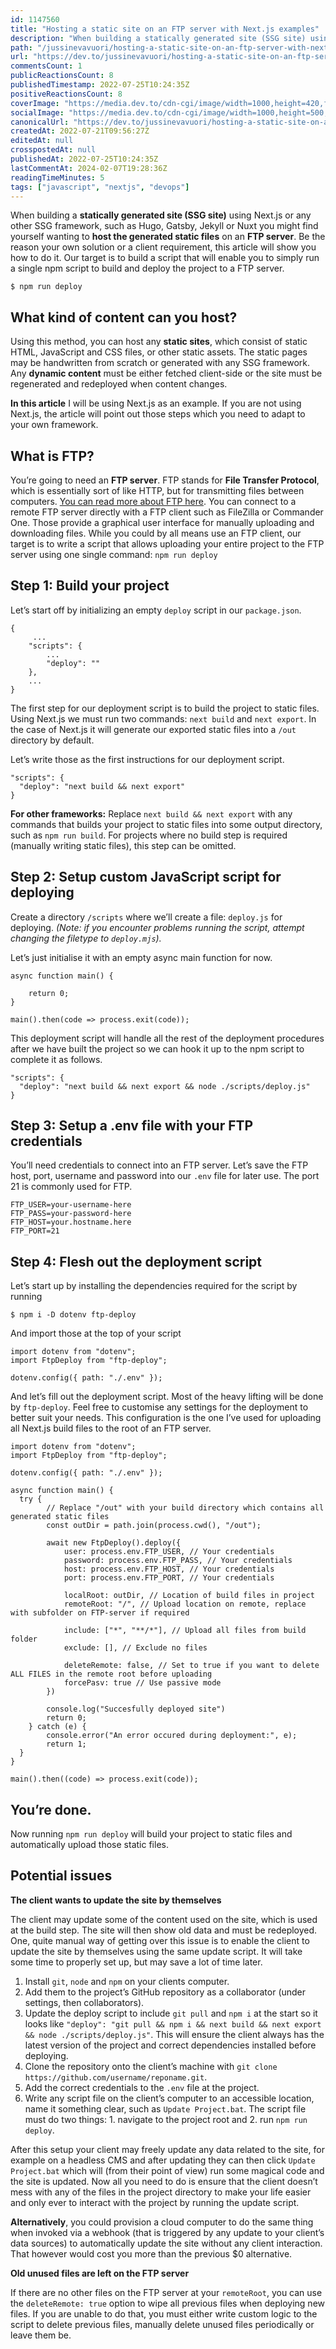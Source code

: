 ```yaml
---
id: 1147560
title: "Hosting a static site on an FTP server with Next.js examples"
description: "When building a statically generated site (SSG site) using Next.js or any other SSG framework, such..."
path: "/jussinevavuori/hosting-a-static-site-on-an-ftp-server-with-nextjs-examples-2pe1"
url: "https://dev.to/jussinevavuori/hosting-a-static-site-on-an-ftp-server-with-nextjs-examples-2pe1"
commentsCount: 1
publicReactionsCount: 8
publishedTimestamp: 2022-07-25T10:24:35Z
positiveReactionsCount: 8
coverImage: "https://media.dev.to/cdn-cgi/image/width=1000,height=420,fit=cover,gravity=auto,format=auto/https%3A%2F%2Fdev-to-uploads.s3.amazonaws.com%2Fuploads%2Farticles%2Fnx6am6rd23mlwm5lmq00.png"
socialImage: "https://media.dev.to/cdn-cgi/image/width=1000,height=500,fit=cover,gravity=auto,format=auto/https%3A%2F%2Fdev-to-uploads.s3.amazonaws.com%2Fuploads%2Farticles%2Fnx6am6rd23mlwm5lmq00.png"
canonicalUrl: "https://dev.to/jussinevavuori/hosting-a-static-site-on-an-ftp-server-with-nextjs-examples-2pe1"
createdAt: 2022-07-21T09:56:27Z
editedAt: null
crosspostedAt: null
publishedAt: 2022-07-25T10:24:35Z
lastCommentAt: 2024-02-07T19:28:36Z
readingTimeMinutes: 5
tags: ["javascript", "nextjs", "devops"]
---
```


When building a **statically generated site (SSG site)** using Next.js or any other SSG framework, such as Hugo, Gatsby, Jekyll or Nuxt you might find yourself wanting to **host the generated static files** on an **FTP server**. Be the reason your own solution or a client requirement, this article will show you how to do it. Our target is to build a script that will enable you to simply run a single npm script to build and deploy the project to a FTP server.

```tsx
$ npm run deploy
```

## What kind of content can you host?

Using this method, you can host any **static sites**, which consist of static HTML, JavaScript and CSS files, or other static assets. The static pages may be handwritten from scratch or generated with any SSG framework. Any **dynamic content** must be either fetched client-side or the site must be regenerated and redeployed when content changes.

**In this article** I will be using Next.js as an example. If you are not using Next.js, the article will point out those steps which you need to adapt to your own framework.

## What is FTP?

You’re going to need an **FTP server**. FTP stands for **File Transfer Protocol**, which is essentially sort of like HTTP, but for transmitting files between computers. [You can read more about FTP here](https://www.techtarget.com/searchnetworking/definition/File-Transfer-Protocol-FTP). You can connect to a remote FTP server directly with a FTP client such as FileZilla or Commander One. Those provide a graphical user interface for manually uploading and downloading files. While you could by all means use an FTP client, our target is to write a script that allows uploading your entire project to the FTP server using one single command: `npm run deploy`

## Step 1: Build your project

Let’s start off by initializing an empty `deploy` script in our `package.json`.

```tsx
{
	 ...
	"scripts": {
		...
		"deploy": ""
	},
	...
}
```

The first step for our deployment script is to build the project to static files. Using Next.js we must run two commands: `next build` and `next export`. In the case of Next.js it will generate our exported static files into a `/out` directory by default.

Let’s write those as the first instructions for our deployment script.

```tsx
"scripts": {
  "deploy": "next build && next export"
}
```

**For other frameworks:** Replace `next build && next export` with any commands that builds your project to static files into some output directory, such as `npm run build`. For projects where no build step is required (manually writing static files), this step can be omitted.

## Step 2: Setup custom JavaScript script for deploying

Create a directory `/scripts` where we’ll create a file: `deploy.js` for deploying. *(Note: if you encounter problems running the script, attempt changing the filetype to `deploy.mjs`).*

Let’s just initialise it with an empty async main function for now.

```tsx
async function main() {

	return 0;
}

main().then(code => process.exit(code));
```

This deployment script will handle all the rest of the deployment procedures after we have built the project so we can hook it up to the npm script to complete it as follows.

```tsx
"scripts": {
  "deploy": "next build && next export && node ./scripts/deploy.js"
}
```

## Step 3: Setup a .env file with your FTP credentials

You’ll need credentials to connect into an FTP server. Let’s save the FTP host, port, username and password into our `.env` file for later use. The port 21 is commonly used for FTP.

```tsx
FTP_USER=your-username-here
FTP_PASS=your-password-here
FTP_HOST=your.hostname.here
FTP_PORT=21
```

## Step 4: Flesh out the deployment script

Let’s start up by installing the dependencies required for the script by running

```tsx
$ npm i -D dotenv ftp-deploy
```

And import those at the top of your script

```tsx
import dotenv from "dotenv";
import FtpDeploy from "ftp-deploy";

dotenv.config({ path: "./.env" });
```

And let’s fill out the deployment script. Most of the heavy lifting will be done by `ftp-deploy`. Feel free to customise any settings for the deployment to better suit your needs. This configuration is the one I’ve used for uploading all Next.js build files to the root of an FTP server.

```tsx
import dotenv from "dotenv";
import FtpDeploy from "ftp-deploy";

dotenv.config({ path: "./.env" });

async function main() {
  try {
		// Replace "/out" with your build directory which contains all generated static files
		const outDir = path.join(process.cwd(), "/out");

		await new FtpDeploy().deploy({
			user: process.env.FTP_USER, // Your credentials
			password: process.env.FTP_PASS, // Your credentials
			host: process.env.FTP_HOST, // Your credentials
			port: process.env.FTP_PORT, // Your credentials

			localRoot: outDir, // Location of build files in project
			remoteRoot: "/", // Upload location on remote, replace with subfolder on FTP-server if required

			include: ["*", "**/*"], // Upload all files from build folder
			exclude: [], // Exclude no files

			deleteRemote: false, // Set to true if you want to delete ALL FILES in the remote root before uploading
			forcePasv: true // Use passive mode
		})

		console.log("Succesfully deployed site")
		return 0;
	} catch (e) {
		console.error("An error occured during deployment:", e);
		return 1;
  }
}

main().then((code) => process.exit(code));
```

## You’re done.

Now running `npm run deploy` will build your project to static files and automatically upload those static files.

## Potential issues

**The client wants to update the site by themselves**

The client may update some of the content used on the site, which is used at the build step. The site will then show old data and must be redeployed. One, quite manual way of getting over this issue is to enable the client to update the site by themselves using the same update script. It will take some time to properly set up, but may save a lot of time later.

1. Install `git`, `node` and `npm` on your clients computer.
2. Add them to the project’s GitHub repository as a collaborator (under settings, then collaborators).
3. Update the deploy script to include `git pull` and `npm i` at the start so it looks like `"deploy": "git pull && npm i && next build && next export && node ./scripts/deploy.js"`. This will ensure the client always has the latest version of the project and correct dependencies installed before deploying.
4. Clone the repository onto the client’s machine with `git clone https://github.com/username/reponame.git`.
5. Add the correct credentials to the `.env` file at the project.
6. Write any script file on the client’s computer to an accessible location, name it something clear, such as `Update Project.bat`. The script file must do two things: 1. navigate to the project root and 2. run `npm run deploy`.

After this setup your client may freely update any data related to the site, for example on a headless CMS and after updating they can then click `Update Project.bat` which will (from their point of view) run some magical code and the site is updated. Now all you need to do is ensure that the client doesn’t mess with any of the files in the project directory to make your life easier and only ever to interact with the project by running the update script.

**Alternatively**, you could provision a cloud computer to do the same thing when invoked via a webhook (that is triggered by any update to your client’s data sources) to automatically update the site without any client interaction. That however would cost you more than the previous $0 alternative.

**Old unused files are left on the FTP server**

If there are no other files on the FTP server at your `remoteRoot`, you can use the `deleteRemote: true` option to wipe all previous files when deploying new files. If you are unable to do that, you must either write custom logic to the script to delete previous files, manually delete unused files periodically or leave them be.